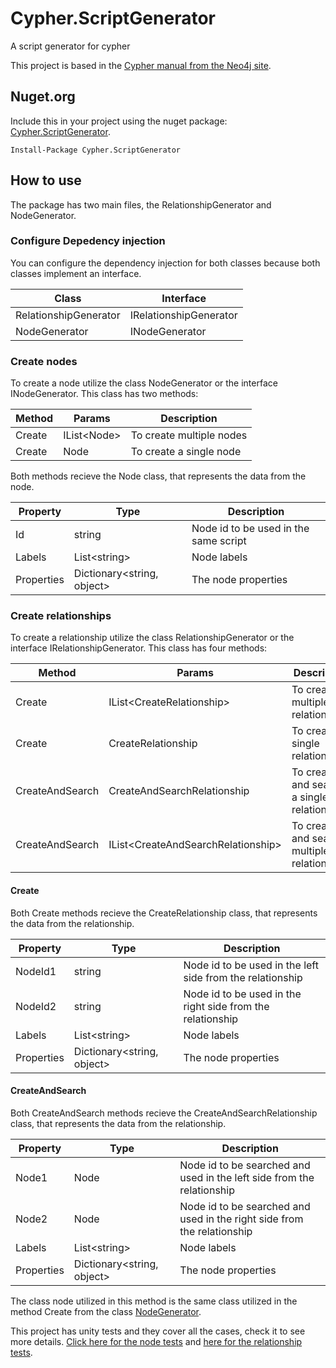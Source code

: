 # Cypher.ScriptGenerator
A script generator for cypher

This project is based in the [Cypher manual from the Neo4j site](https://neo4j.com/docs/cypher-manual/3.5/).

## Nuget.org
Include this in your project using the nuget package: [Cypher.ScriptGenerator](https://www.nuget.org/packages/Cypher.ScriptGenerator/).

```
Install-Package Cypher.ScriptGenerator
```

## How to use

The package has two main files, the RelationshipGenerator and NodeGenerator.

### Configure Depedency injection

You can configure the dependency injection for both classes because both classes implement an interface.

| Class                  | Interface              |
|------------------------|------------------------|
| RelationshipGenerator  | IRelationshipGenerator |
| NodeGenerator          | INodeGenerator         |

### Create nodes

To create a node utilize the class NodeGenerator or the interface INodeGenerator. This class has two methods:

| Method | Params      | Description |
|--------|-------------|-------------|
| Create | IList\<Node\> | To create multiple nodes |
| Create | Node        | To create a single node |


Both methods recieve the Node class, that represents the data from the node.

| Property   | Type                       |Description|
|------------|----------------------------|-----------|
| Id         | string                     |Node id to be used in the same script|
| Labels     | List\<string\>               |Node labels|
| Properties | Dictionary\<string, object\> |The node properties|

### Create relationships

To create a relationship utilize the class RelationshipGenerator or the interface IRelationshipGenerator. This class has four methods:

| Method          | Params                             | Description |
|-----------------|------------------------------------|-------------|
| Create          | IList\<CreateRelationship\>          | To create multiple relationships |
| Create          | CreateRelationship                 | To create a single relationship |
| CreateAndSearch | CreateAndSearchRelationship        | To create and search a single relationship |
| CreateAndSearch | IList\<CreateAndSearchRelationship\> | To create and search multiple relationship |

#### Create

Both Create methods recieve the CreateRelationship class, that represents the data from the relationship.

| Property   | Type                       |Description|
|------------|----------------------------|-----------|
| NodeId1    | string                     |Node id to be used in the left side from the relationship|
| NodeId2    | string                     |Node id to be used in the right side from the relationship|
| Labels     | List\<string\>               |Node labels|
| Properties | Dictionary\<string, object\> |The node properties|

#### CreateAndSearch

Both CreateAndSearch methods recieve the CreateAndSearchRelationship class, that represents the data from the relationship.

| Property   | Type                       |Description|
|------------|----------------------------|-----------|
| Node1      | Node                       |Node id to be searched and used in the left side from the relationship|
| Node2      | Node                       |Node id to be searched and used in the right side from the relationship|
| Labels     | List\<string\>               |Node labels|
| Properties | Dictionary\<string, object\> |The node properties|
The class node utilized in this method is the same class utilized in the method Create from the class [NodeGenerator](#create-nodes).

This project has unity tests and they cover all the cases, check it to see more details. [Click here for the node tests](https://github.com/IgorRozani/Cypher.ScriptGenerator/blob/master/Cypher.ScriptGenerator.Test/Generators/NodeGeneratorTest.cs) and [here for the relationship tests](https://github.com/IgorRozani/Cypher.ScriptGenerator/blob/master/Cypher.ScriptGenerator.Test/Generators/RelationshipGeneratorTest.cs).
